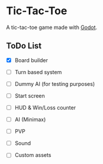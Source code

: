 # Tic-Tac-Toe

A tic-tac-toe game made with [Godot](https://godotengine.org/).

## ToDo List

- [x] Board builder

- [ ] Turn based system

- [ ] Dummy AI (for testing purposes)

- [ ] Start screen

- [ ] HUD & Win/Loss counter 

- [ ] AI (Minimax)

- [ ] PVP

- [ ] Sound

- [ ] Custom assets